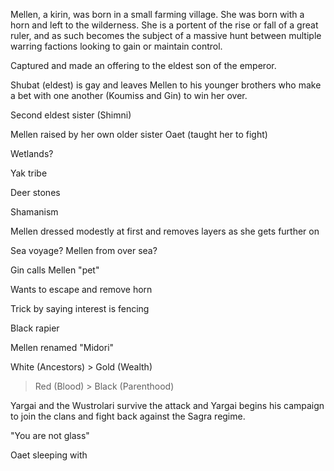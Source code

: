Mellen, a kirin, was born in a small farming village. She was born with a horn and left to the wilderness. She is a portent of the rise or fall of a great ruler, and as such becomes the subject of a massive hunt between multiple warring factions looking to gain or maintain control.

Captured and made an offering to the eldest son of the emperor.

Shubat (eldest) is gay and leaves Mellen to his younger brothers who make a bet with one another (Koumiss and Gin) to win her over.

Second eldest sister (Shimni)

Mellen raised by her own older sister Oaet (taught her to fight)

Wetlands?

Yak tribe

Deer stones

Shamanism 

Mellen dressed modestly at first and removes layers as she gets further on

Sea voyage? Mellen from over sea?

Gin calls Mellen "pet"

Wants to escape and remove horn

Trick by saying interest is fencing

Black rapier

Mellen renamed "Midori"

White (Ancestors) > Gold (Wealth) 
> Red (Blood) > Black (Parenthood)

Yargai and the Wustrolari survive the attack and Yargai begins his campaign to join the clans and fight back against the Sagra regime.

"You are not glass" 

Oaet sleeping with
